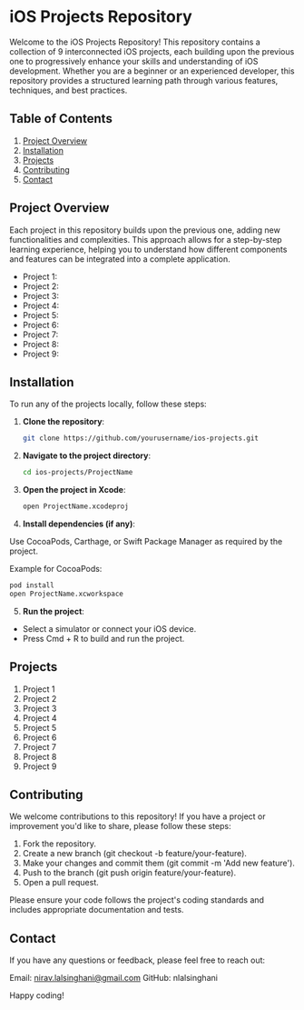# iOS Projects Repository

Welcome to the iOS Projects Repository! This repository contains a collection of 9 interconnected iOS projects, each building upon the previous one to progressively enhance your skills and understanding of iOS development. Whether you are a beginner or an experienced developer, this repository provides a structured learning path through various features, techniques, and best practices.

## Table of Contents

1. [Project Overview](#project-overview)
2. [Installation](#installation)
3. [Projects](#projects)
4. [Contributing](#contributing)
5. [Contact](#contact)

## Project Overview

Each project in this repository builds upon the previous one, adding new functionalities and complexities. This approach allows for a step-by-step learning experience, helping you to understand how different components and features can be integrated into a complete application.

- Project 1:
- Project 2:
- Project 3:
- Project 4:
- Project 5:
- Project 6:
- Project 7:
- Project 8:
- Project 9:

## Installation

To run any of the projects locally, follow these steps:

1. **Clone the repository**:
   ```bash
   git clone https://github.com/yourusername/ios-projects.git
   ```
2. **Navigate to the project directory**:
   ```bash
   cd ios-projects/ProjectName
   ```
3. **Open the project in Xcode**:
   ```bash
   open ProjectName.xcodeproj
   ```
4. **Install dependencies (if any)**:

Use CocoaPods, Carthage, or Swift Package Manager as required by the project.

Example for CocoaPods:

```bash
pod install
open ProjectName.xcworkspace
```

5. **Run the project**:

- Select a simulator or connect your iOS device.
- Press Cmd + R to build and run the project.

## Projects

1. Project 1
2. Project 2
3. Project 3
4. Project 4
5. Project 5
6. Project 6
7. Project 7
8. Project 8
9. Project 9

## Contributing

We welcome contributions to this repository! If you have a project or improvement you'd like to share, please follow these steps:

1. Fork the repository.
2. Create a new branch (git checkout -b feature/your-feature).
3. Make your changes and commit them (git commit -m 'Add new feature').
4. Push to the branch (git push origin feature/your-feature).
5. Open a pull request.

Please ensure your code follows the project's coding standards and includes appropriate documentation and tests.

## Contact

If you have any questions or feedback, please feel free to reach out:

Email: nirav.lalsinghani@gmail.com
GitHub: nlalsinghani

Happy coding!
